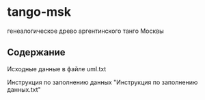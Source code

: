 # tango-msk
 генеалогическое древо аргентинского танго Москвы
## Содержание
  Исходные данные в файле uml.txt
  
  Инструкция по заполнению данных "Инструкция по заполнению данных.txt"
